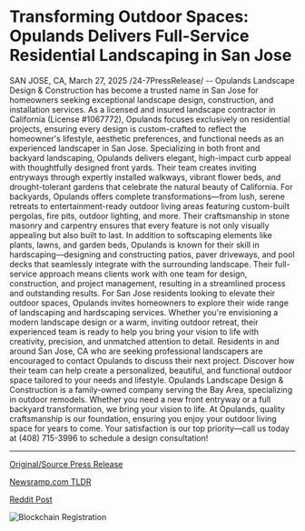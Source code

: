 # Transforming Outdoor Spaces: Opulands Delivers Full-Service Residential Landscaping in San Jose

SAN JOSE, CA, March 27, 2025 /24-7PressRelease/ -- Opulands Landscape Design & Construction has become a trusted name in San Jose for homeowners seeking exceptional landscape design, construction, and installation services. As a licensed and insured landscape contractor in California (License #1067772), Opulands focuses exclusively on residential projects, ensuring every design is custom-crafted to reflect the homeowner's lifestyle, aesthetic preferences, and functional needs as an experienced landscaper in San Jose.  Specializing in both front and backyard landscaping, Opulands delivers elegant, high-impact curb appeal with thoughtfully designed front yards. Their team creates inviting entryways through expertly installed walkways, vibrant flower beds, and drought-tolerant gardens that celebrate the natural beauty of California.   For backyards, Opulands offers complete transformations—from lush, serene retreats to entertainment-ready outdoor living areas featuring custom-built pergolas, fire pits, outdoor lighting, and more. Their craftsmanship in stone masonry and carpentry ensures that every feature is not only visually appealing but also built to last.  In addition to softscaping elements like plants, lawns, and garden beds, Opulands is known for their skill in hardscaping—designing and constructing patios, paver driveways, and pool decks that seamlessly integrate with the surrounding landscape. Their full-service approach means clients work with one team for design, construction, and project management, resulting in a streamlined process and outstanding results.  For San Jose residents looking to elevate their outdoor spaces, Opulands invites homeowners to explore their wide range of landscaping and hardscaping services. Whether you're envisioning a modern landscape design or a warm, inviting outdoor retreat, their experienced team is ready to help you bring your vision to life with creativity, precision, and unmatched attention to detail.  Residents in and around San Jose, CA who are seeking professional landscapers are encouraged to contact Opulands to discuss their next project. Discover how their team can help create a personalized, beautiful, and functional outdoor space tailored to your needs and lifestyle.  Opulands Landscape Design & Construction is a family-owned company serving the Bay Area, specializing in outdoor remodels. Whether you need a new front entryway or a full backyard transformation, we bring your vision to life. At Opulands, quality craftsmanship is our foundation, ensuring you enjoy your outdoor living space for years to come. Your satisfaction is our top priority—call us today at (408) 715-3996 to schedule a design consultation! 

---

[Original/Source Press Release](https://www.24-7pressrelease.com/press-release/521066/transforming-outdoor-spaces-opulands-delivers-full-service-residential-landscaping-in-san-jose)
                    

[Newsramp.com TLDR](https://newsramp.com/curated-news/opulands-landscape-design-construction-offers-customized-landscaping-services-in-san-jose/bc2955bf4af0e0cf8cf88ebf385fbb07) 

 



[Reddit Post](https://www.reddit.com/r/Business_NewsRamp/comments/1jkybl0/opulands_landscape_design_construction_offers/) 



![Blockchain Registration](https://cdn.newsramp.app/24-7PressRelease/qrcode/253/27/voltWFac.webp)
